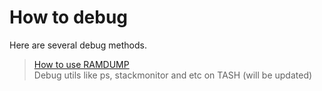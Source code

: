 # How to debug

Here are several debug methods.

> [How to use RAMDUMP](../tools/ramdump/HowToUseRamdump.md)  
> Debug utils like ps, stackmonitor and etc on TASH (will be updated)
